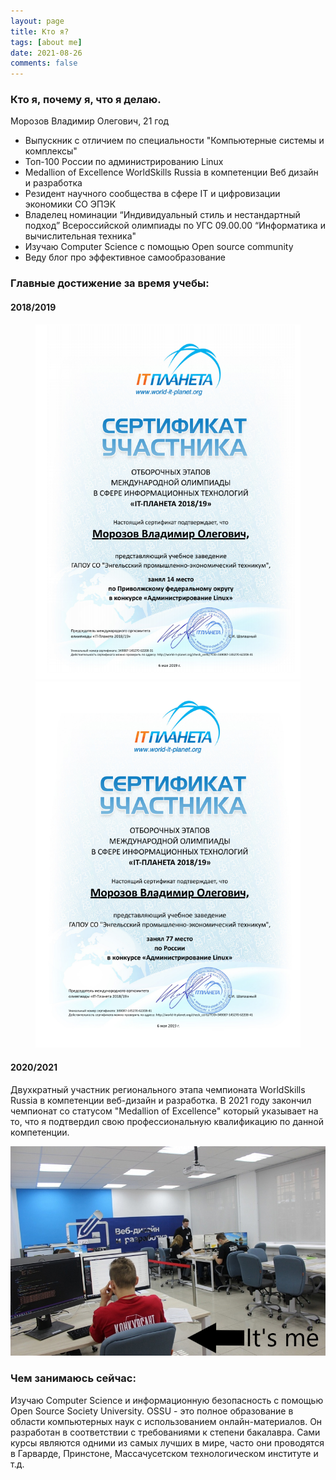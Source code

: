 ```yaml
---
layout: page
title: Кто я?
tags: [about me]
date: 2021-08-26
comments: false
---
```

    
### Кто я, почему я, что я делаю.

Морозов Владимир Олегович, 21 год

* Выпускник с отличием по специальности "Компьютерные системы и комплексы"
* Топ-100 России по администрированию Linux
* Medallion of Excellence WorldSkills Russia в компетенции Веб дизайн и разработка
* Резидент научного сообщества в сфере IT и цифровизации экономики СО ЭПЭК
* Владелец номинации “Индивидуальный стиль и нестандартный подход” Всероссийской олимпиады по УГС 09.00.00 “Информатика и вычислительная техника"
* Изучаю Computer Science с помощью Open source community
* Веду блог про эффективное самообразование 

### Главные достижение за время учебы:
#### 2018/2019

<figure class="half">
	<img src="/assets/img/linux1.png">
	<img src="/assets/img/linux2.png">
</figure>

#### 2020/2021
Двухкратный участник регионального этапа чемпионата WorldSkills Russia в компетенции веб-дизайн и разработка. 
В 2021 году закончил чемпионат со статусом "Medallion of Excellence" который указывает на то, что я подтвердил свою профессиональную квалификацию по данной компетенции.

![wsr](/assets/img/wsr.png)

### Чем занимаюсь сейчас:
Изучаю Computer Science и информационную безопасность с помощью Open Source Society University. OSSU - это полное образование в области компьютерных наук с использованием онлайн-материалов. Он разработан в соответствии с требованиями к степени бакалавра. Cами курсы являются одними из самых лучших в мире, часто они проводятся в Гарварде, Принстоне, Массачусетском технологическом институте и т.д.

